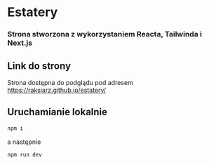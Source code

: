 # Estatery

### Strona stworzona z wykorzystaniem Reacta, Tailwinda i Next.js

## Link do strony

Strona dostępna do podglądu pod adresem https://raksiarz.github.io/estatery/

## Uruchamianie lokalnie

```bash
npm i
```
a następnie

```bash
npm run dev
```
